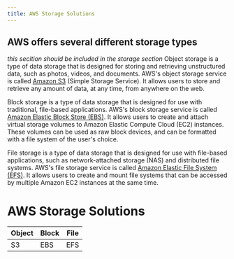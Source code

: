 ```yaml
---
title: AWS Storage Solutions
---
```


## AWS offers several different storage types

*this secition should be included in the storage section*
Object storage is a type of data storage that is designed for storing and retrieving unstructured data, such as photos, videos, and documents. AWS's object storage service is called <a href="../Services by category/Storage/page-S3">Amazon S3</a> (Simple Storage Service). It allows users to store and retrieve any amount of data, at any time, from anywhere on the web.

Block storage is a type of data storage that is designed for use with traditional, file-based applications. AWS's block storage service is called <a href="../Services by category/Storage/page-EBS">Amazon Elastic Block Store (EBS)</a>. It allows users to create and attach virtual storage volumes to Amazon Elastic Compute Cloud (EC2) instances. These volumes can be used as raw block devices, and can be formatted with a file system of the user's choice.

File storage is a type of data storage that is designed for use with file-based applications, such as network-attached storage (NAS) and distributed file systems. AWS's file storage service is called <a href="../Services by category/Storage/page-EFS">Amazon Elastic File System (EFS)</a>. It allows users to create and mount file systems that can be accessed by multiple Amazon EC2 instances at the same time.

# AWS Storage Solutions

| Object | Block | File |
|--------|-------|------|
| S3     | EBS   | EFS  |
